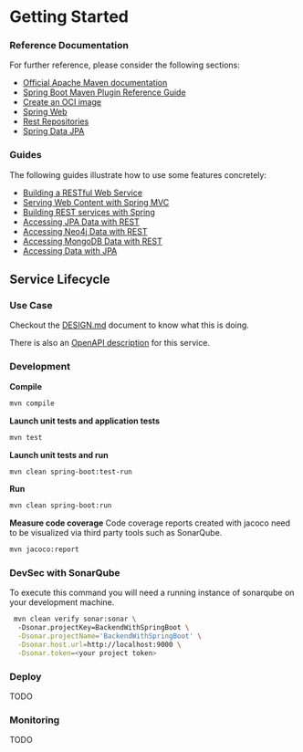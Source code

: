 # Getting Started

### Reference Documentation
For further reference, please consider the following sections:

* [Official Apache Maven documentation](https://maven.apache.org/guides/index.html)
* [Spring Boot Maven Plugin Reference Guide](https://docs.spring.io/spring-boot/docs/3.3.0-SNAPSHOT/maven-plugin/reference/html/)
* [Create an OCI image](https://docs.spring.io/spring-boot/docs/3.3.0-SNAPSHOT/maven-plugin/reference/html/#build-image)
* [Spring Web](https://docs.spring.io/spring-boot/docs/3.3.0-SNAPSHOT/reference/htmlsingle/index.html#web)
* [Rest Repositories](https://docs.spring.io/spring-boot/docs/3.3.0-SNAPSHOT/reference/htmlsingle/index.html#howto.data-access.exposing-spring-data-repositories-as-rest)
* [Spring Data JPA](https://docs.spring.io/spring-boot/docs/3.3.0-SNAPSHOT/reference/htmlsingle/index.html#data.sql.jpa-and-spring-data)

### Guides
The following guides illustrate how to use some features concretely:

* [Building a RESTful Web Service](https://spring.io/guides/gs/rest-service/)
* [Serving Web Content with Spring MVC](https://spring.io/guides/gs/serving-web-content/)
* [Building REST services with Spring](https://spring.io/guides/tutorials/rest/)
* [Accessing JPA Data with REST](https://spring.io/guides/gs/accessing-data-rest/)
* [Accessing Neo4j Data with REST](https://spring.io/guides/gs/accessing-neo4j-data-rest/)
* [Accessing MongoDB Data with REST](https://spring.io/guides/gs/accessing-mongodb-data-rest/)
* [Accessing Data with JPA](https://spring.io/guides/gs/accessing-data-jpa/)

## Service Lifecycle

### Use Case

Checkout the [DESIGN.md](./docs/DESIGN.md) document to know what this is doing.

There is also an [OpenAPI description](./openapi/openapi.yaml) for this service.

### Development

**Compile**
```bash
mvn compile
```

**Launch unit tests and application tests**
```bash
mvn test
```

**Launch unit tests and run**
```bash
mvn clean spring-boot:test-run
```

**Run**
```bash
mvn clean spring-boot:run
```

**Measure code coverage**
Code coverage reports created with jacoco need to be visualized via third party tools such as SonarQube.
```bash
mvn jacoco:report
```

### DevSec with SonarQube

To execute this command you will need a running instance of sonarqube on your development machine.

```bash
 mvn clean verify sonar:sonar \                                         
  -Dsonar.projectKey=BackendWithSpringBoot \
  -Dsonar.projectName='BackendWithSpringBoot' \
  -Dsonar.host.url=http://localhost:9000 \
  -Dsonar.token=<your project token>
```

### Deploy

TODO

### Monitoring

TODO
